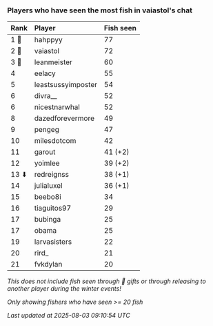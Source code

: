 ### Players who have seen the most fish in vaiastol's chat

| Rank  | Player             | Fish seen |
|:------|:-------------------|:----------|
| 1 🥇  | hahppyy            | 77        |
| 2 🥈  | vaiastol           | 72        |
| 3 🥉  | leanmeister        | 60        |
| 4     | eelacy             | 55        |
| 5     | leastsussyimposter | 54        |
| 6     | divra__            | 52        |
| 6     | nicestnarwhal      | 52        |
| 8     | dazedforevermore   | 49        |
| 9     | pengeg             | 47        |
| 10    | milesdotcom        | 42        |
| 11    | garout             | 41 (+2)   |
| 12    | yoimlee            | 39 (+2)   |
| 13 ⬇  | redreignss         | 38 (+1)   |
| 14    | julialuxel         | 36 (+1)   |
| 15    | beebo8i            | 34        |
| 16    | tiaguitos97        | 29        |
| 17    | bubinga            | 25        |
| 17    | obama              | 25        |
| 19    | larvasisters       | 22        |
| 20    | rird_              | 21        |
| 21    | fvkdylan           | 20        |

_This does not include fish seen through 🎁 gifts or through releasing to another player during the winter events!_

_Only showing fishers who have seen >= 20 fish_

_Last updated at 2025-08-03 09:10:54 UTC_
